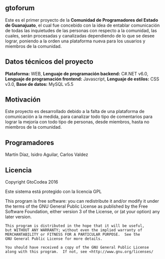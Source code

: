 ## gtoforum
Este es el primer proyecto de la **Comunidad de Programadores del Estado de Guanajuato**, el cual fue concebido con la idea de entablar comunicación de todas las inquietudes de las personas con respecto a la comunidad, las cuales, serán procesadas y canalizadas dependiendo de lo que se desee lograr, poniendo a la orden una plataforma nueva para los usuarios y miembros de la comunidad.


## Datos técnicos del proyecto
**Plataforma:** WEB, 
**Lenguaje de programación backend:** C#.NET v6.0, 
**Lenguaje de programación frontend:** Javascript, 
**Lenguaje de estilos:** CSS v3.0, 
**Base de datos:** MySQL v5.5


## Motivación
Este proyecto es desarrollado debido a la falta de una plataforma de comunicación a la medida, para canalizar todo tipo de comentarios para lograr la mejoría con todo tipo de personas, desde miembros, hasta no miembros de la comunidad.



## Programadores
Martín Díaz, 
Isidro Aguilar, 
Carlos Valdez




## Licencia
Copyright GtoCodea 2016

Este sistema está protegido con la licencia GPL

 This program is free software: you can redistribute it and/or modify
    it under the terms of the GNU General Public License as published by
    the Free Software Foundation, either version 3 of the License, or
    (at your option) any later version.

    This program is distributed in the hope that it will be useful,
    but WITHOUT ANY WARRANTY; without even the implied warranty of
    MERCHANTABILITY or FITNESS FOR A PARTICULAR PURPOSE.  See the
    GNU General Public License for more details.

    You should have received a copy of the GNU General Public License
    along with this program.  If not, see <http://www.gnu.org/licenses/
